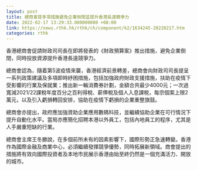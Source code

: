```yaml
---
layout: post
title: 總商會提多項措施避免企業倒閉並提升香港長遠競爭力
date: 2022-02-17 13:29:33.000000000 +08:00
link: https://news.rthk.hk/rthk/ch/component/k2/1634245-20220217.htm
categories: rthk
---
```


香港總商會促請財政司司長在即將發表的《財政預算案》推出措施，避免企業倒閉，同時投放資源提升香港長遠競爭力。

總商會認為，隨着第5波疫情來襲，香港經濟前景轉差，總商會向財政司司長提呈一系列政策建議及多項即時紓困措施，包括加強政府財政支援措施，扶助在疫情下受影響的行業及保就業；推出新一輪消費券計劃，金額合共最少4000元；一次過寬減2021/22課稅年度百分之百利得稅、薪俸稅及個人入息課稅，每宗個案上限2萬元，以及引入虧損轉回安排，協助在疫情下虧損的企業重整旗鼓。

總商會亦提出，政府應加強資助企業應用數碼科技，並繼續協助企業在可行情況下提升自動化水平。當局亦應簡化招聘本港以外員工，包括內地員工的程序，尤其是人手嚴重短缺的行業。

總商會主席王冬勝說，在多個前所未有的因素影響下，國際形勢正急速轉變。香港作為國際金融及商業中心，必須繼續發揮競爭優勢，同時拓展新領域。商會提出的措施將有效向國際投資者及本地市民展示香港由始至終仍然是一個充滿活力、開放的城市。
